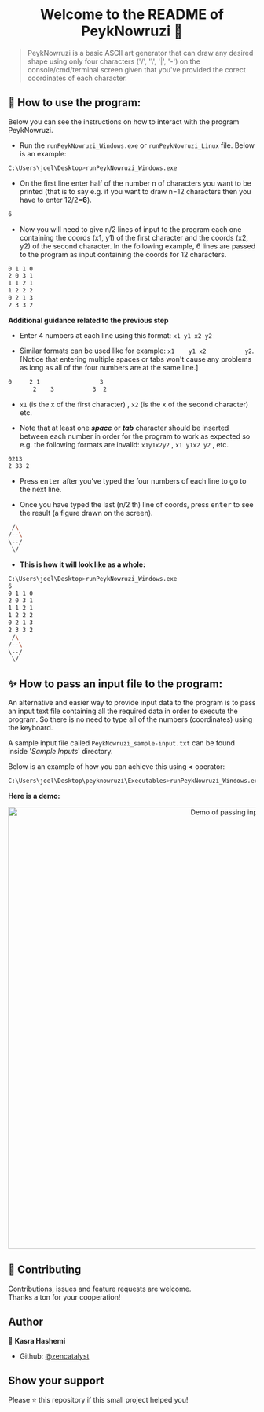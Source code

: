 <h1 align="center">Welcome to the README of PeykNowruzi 👋</h1>

> PeykNowruzi is a basic ASCII art generator that can draw any desired shape using only four characters ('/', '\\', '|', '-') on the console/cmd/terminal screen given that you've provided the corect coordinates of each character.<br />


## 🚀 How to use the program:
Below you can see the instructions on how to interact with the program PeykNowruzi.

- Run the `runPeykNowruzi_Windows.exe` or `runPeykNowruzi_Linux` file. Below is an example:

```sh
C:\Users\joel\Desktop>runPeykNowruzi_Windows.exe
```

- On the first line enter half of the number n of characters you want to be printed (that is to say e.g. if you want to draw n=12 characters then you have to enter 12/2=**6**).

```sh
6
```

- Now you will need to give n/2 lines of input to the program each one containing the coords (x1, y1) of the first character
and the coords (x2, y2) of the second character. In the following example, 6 lines are passed to the program as input containing the coords for 12 characters.

```sh
0 1 1 0
2 0 3 1
1 1 2 1
1 2 2 2
0 2 1 3
2 3 3 2
```

**Additional guidance related to the previous step**

- Enter 4 numbers at each line using this format: `x1 y1 x2 y2`

- Similar formats can be used like for example: `x1    y1 x2           y2`. [Notice that entering multiple spaces or tabs won't cause any problems as long as all of the four numbers are at the same line.]

```sh
0     2 1                 3
       2    3           3  2
```

- `x1` (is the x of the first character) , `x2` (is the x of the second character) etc.

- Note that at least one **_space_** or **_tab_** character should be inserted between each number in order for the program to work as expected so e.g. the following formats are invalid: `x1y1x2y2` , `x1 y1x2 y2` , etc.

```sh
0213
2 33 2
```

- Press <kbd>enter</kbd> after you've typed the four numbers of each line to go to the next line.

- Once you have typed the last (n/2 th) line of coords, press <kbd>enter</kbd> to see the result (a figure drawn on the screen).

```sh
 /\
/--\
\--/
 \/
```

- **This is how it will look like as a whole:**

```sh
C:\Users\joel\Desktop>runPeykNowruzi_Windows.exe
6
0 1 1 0
2 0 3 1
1 1 2 1
1 2 2 2
0 2 1 3
2 3 3 2
 /\
/--\
\--/
 \/
```

## ✨ How to pass an input file to the program:

An alternative and easier way to provide input data to the program is to pass an input text file containing all the required data in order to execute the program.
So there is no need to type all of the numbers (coordinates) using the keyboard.

A sample input file called `PeykNowruzi_sample-input.txt` can be found inside '_Sample Inputs_' directory.

Below is an example of how you can achieve this using **<** operator:

```sh
C:\Users\joel\Desktop\peyknowruzi\Executables>runPeykNowruzi_Windows.exe < "C:\Users\joel\Desktop\peyknowruzi\Sample Inputs\PeykNowruzi_sample-input.txt"
```

**Here is a demo:**

<p align="center">
  <img width="900" align="center" src="https://user-images.githubusercontent.com/73937934/139603583-cfa63844-4bca-4675-8188-54916907886a.gif" alt="Demo of passing input file"/>
</p>

## 🤝 Contributing

Contributions, issues and feature requests are welcome.<br />
Thanks a ton for your cooperation!

## Author

👤 **Kasra Hashemi**

- Github: [@zencatalyst](https://github.com/zencatalyst)

## Show your support

Please ⭐️ this repository if this small project helped you!
